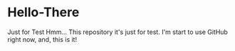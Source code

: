 # Hello-There
Just for Test
Hmm... This repository it's just for test. I'm start to use GitHub right now, and, this is it!
